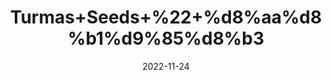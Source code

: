 ---
title: 'Turmas+Seeds+%22+%d8%aa%d8%b1%d9%85%d8%b3'
date: '2022-11-24' 
metatag: '' 
inventory: '0' 
draft: false 
# meta description 
shortDescripton: ''
description: 'Seed+%d8%aa%d8%ae%d9%85++%d8%a8%db%8c%d8%ac'
longdescription: ''
tags: ''
brand: ''
subCategory: ''
unit: '50 gm-Pk'
sellCount: '0'
featured: False
# product Price
price: '50.0'
# Product Short Description
shortDescription: ''
productID: '09366475-B147-ED11-996A-005056B3A416'
type: 'products'
category: 'Seed+%d8%aa%d8%ae%d9%85++%d8%a8%db%8c%d8%ac' 
thumnailproduct: 'https://eraconnect.blob.core.windows.net/product-images/aminsaddiquidawakhana/59851072-2094-454d-ae62-551143067c8d.webp' 
images:
  - image: 'https://eraconnect.blob.core.windows.net/product-images/aminsaddiquidawakhana/59851072-2094-454d-ae62-551143067c8d.webp'  
Variants:
---